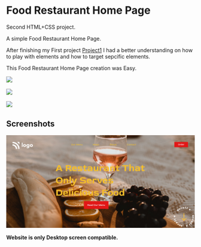 
# Food Restaurant Home Page

Second HTML+CSS project. 

A simple Food Restaurant Home Page. 

After finishing my First project [Project1](https://street-style-landing-project-1.netlify.app/) I had a better understanding on how to play with elements and how to target sepcific elements. 

This Food Restaurant Home Page creation was Easy. 



![](https://img.shields.io/badge/Time%20taken-3hrs-green)  

![](https://img.shields.io/badge/Build%20with-HTML%2BCSS-orange)

![](https://img.shields.io/badge/Created%20by-Vivek%20Tenali-blue)


## Screenshots

![App Screenshot](../output.png)

__Website is only Desktop screen compatible.__